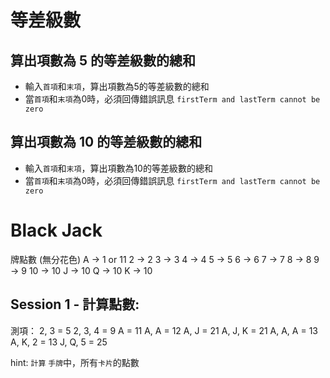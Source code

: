 # 等差級數

## 算出項數為 5 的等差級數的總和
- 輸入`首項`和`末項`，算出項數為5的等差級數的總和
- 當`首項`和`末項`為0時，必須回傳錯誤訊息 `firstTerm and lastTerm cannot be zero`

## 算出項數為 10 的等差級數的總和
- 輸入`首項`和`末項`，算出項數為10的等差級數的總和
- 當`首項`和`末項`為0時，必須回傳錯誤訊息 `firstTerm and lastTerm cannot be zero`

# Black Jack
牌點數 (無分花色)
A -> 1 or 11
2 -> 2
3 -> 3
4 -> 4
5 -> 5
6 -> 6
7 -> 7
8 -> 8
9 -> 9
10 -> 10
J -> 10
Q -> 10
K -> 10

## Session 1 - 計算點數:
測項：
2, 3 = 5
2, 3, 4 = 9
A = 11
A, A = 12
A, J = 21
A, J, K = 21
A, A, A = 13
A, K, 2 = 13
J, Q, 5 = 25

hint: 
`計算` `手牌`中，所有`卡片`的點數 
